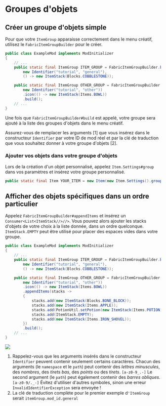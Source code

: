 # Groupes d'objets

## Créer un groupe d'objets simple

Pour que votre `ItemGroup` apparaisse correctement dans le menu créatif, utilisez le `FabricItemGroupBuilder` pour le créer.

```java
public class ExampleMod implements ModInitializer
{
    // ...
    public static final ItemGroup ITEM_GROUP = FabricItemGroupBuilder.build(
        new Identifier("tutorial", "general"),
        () -> new ItemStack(Blocks.COBBLESTONE));

    public static final ItemGroup OTHER_GROUP = FabricItemGroupBuilder.create(
        new Identifier("tutorial", "other"))
        .icon(() -> new ItemStack(Items.BOWL))
        .build();
    // ...
}
```

Une fois que `FabricItemGroupBuilder#build` est appelé, votre groupe sera ajouté à la liste des groupes d'objets dans le menu créatif.

Assurez-vous de remplacer les arguments \[1\] que vous insérez dans le constructeur `Identifier` par votre ID de mod réel et par la clé de traduction que vous souhaitez donner à votre groupe d'objets \[2\].

### Ajouter vos objets dans votre groupe d'objets

Lors de la création d'un objet personnalisé, appelez `Item.Settings#group` dans vos paramètres et insérez votre groupe personnalisé.

```java
public static final Item YOUR_ITEM = new Item(new Item.Settings().group(ExampleMod.ITEM_GROUP));
```

## Afficher des objets spécifiques dans un ordre particulier

Appelez `FabricItemGroupBuilder#appendItems` et insérez un `Consumer<List<ItemStack//>//>`. Vous pouvez alors ajouter les stacks d'objets de votre choix à la liste donnée, dans un ordre quelconque. `ItemStack.EMPTY` peut être utilisé pour placer des espaces vides dans votre groupe.

```java
public class ExampleMod implements ModInitializer
{
    // ...
    public static final ItemGroup ITEM_GROUP = FabricItemGroupBuilder.build(
        new Identifier("tutorial", "general"),
        () -> new ItemStack(Blocks.COBBLESTONE));

    public static final ItemGroup OTHER_GROUP = FabricItemGroupBuilder.create(
        new Identifier("tutorial", "other"))
        .icon(() -> new ItemStack(Items.BOWL))
        .appendItems(stacks ->
        {
            stacks.add(new ItemStack(Blocks.BONE_BLOCK));
            stacks.add(new ItemStack(Items.APPLE));
            stacks.add(PotionUtil.setPotion(new ItemStack(Items.POTION), Potions.WATER));
            stacks.add(ItemStack.EMPTY);
            stacks.add(new ItemStack(Items.IRON_SHOVEL));
        })
        .build();
    // ...
}
```

![](https://github.com/natanfudge/fabric-docs/tree/c2a1c5862d49d3639d604e8f8639a396d8e72171/.gitbook/assets/item_group_append_items%20%281%29.png)

1. Rappelez-vous que les arguments insérés dans le constructeur `Identifier` peuvent contenir seulement certains caractères. Chacun des arguments \(le `namespace` et le `path`\) peut contenir des _lettres minuscules_, des _nombres_, des _tirets bas_, des _points_ ou des _tirets_. `[a-z0-9_.-]` Le second argument \(le `path`\) peut également contenir des _barres obliques_. `[a-z0-9/._-]` Évitez d'utiliser d'autres symboles, sinon une erreur `InvalidIdentifierException` sera envoyée !
2. La clé de traduction complète pour le premier exemple d`'ItemGroup` serait `itemGroup.mod_id.general`


